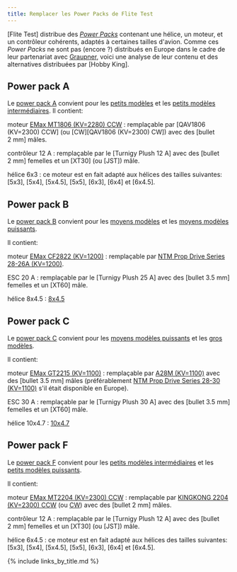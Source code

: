 ```yaml
---
title: Remplacer les Power Packs de Flite Test
---
```

[Flite Test] distribue des *[Power Packs](http://store.flitetest.com/complete-power-pack-kits/)* contenant une hélice, un moteur, et un contrôleur cohérents, adaptés à certaines tailles d'avion.
Comme ces *Power Packs* ne sont pas (encore ?) distribués en Europe dans le cadre de leur partenariat avec [Graupner](https://www.graupner.com/Models/Flite-Test/), voici une analyse de leur contenu et des alternatives distribuées par [Hobby King].

Power pack A
------------

Le [power pack A](http://store.flitetest.com/power-pack-a-minis/) convient pour les [petits modèles](/les-avions-d-internet/#petits-modles) et les [petits modèles intermédiaires](/les-avions-d-internet/#petits-modles-intermdiaires).
Il contient:

moteur [EMax MT1806 (KV=2280) CCW](http://store.flitetest.com/emax-motor-mt1806/)
: remplaçable par [QAV1806 (KV=2300) CCW] (ou [CW][QAV1806 (KV=2300) CW]) avec des [bullet 2&nbsp;mm] mâles.

contrôleur 12 A
: remplaçable par le [Turnigy Plush 12&nbsp;A] avec des [bullet 2&nbsp;mm] femelles et un [XT30] (ou [JST]) mâle.

hélice 6x3
: ce moteur est en fait adapté aux hélices des tailles suivantes: [5x3], [5x4], [5x4.5], [5x5], [6x3], [6x4] et [6x4.5].

Power pack B
------------

Le [power pack B](http://store.flitetest.com/power-pack-b-fixed-wing-small/) convient pour les [moyens modèles](/les-avions-d-internet/#moyens-modles) et les [moyens modèles puissants](/les-avions-d-internet/#moyens-modles-puissants).

Il contient:

moteur [EMax CF2822 (KV=1200)](http://store.flitetest.com/emax-cf2822-1200kv-motor-with-collet/)
: remplaçable par [NTM Prop Drive Series 28-26A (KV=1200)](https://hobbyking.com/en_us/ntm-prop-drive-series-28-26a-1200kv-286w-short-shaft-version.html).

ESC 20 A
: remplaçable par le [Turnigy Plush 25&nbsp;A] avec des [bullet 3.5&nbsp;mm] femelles et un [XT60] mâle.

hélice 8x4.5
: [8x4.5](https://hobbyking.com/en_us/propeller.html?diameter_x=8-8&pitch_y=4.5-4.5)

Power pack C
------------

Le [power pack C](http://store.flitetest.com/power-pack-c-fixed-wing-large/) convient pour les [moyens modèles puissants](/les-avions-d-internet/#moyens-modles-puissants) et les [gros modèles](/les-avions-d-internet/#gros-modles).

Il contient:

moteur [EMax GT2215 (KV=1100)](http://store.flitetest.com/emax-gt2215-1100kv-motor/)
: remplaçable par [A28M (KV=1100)](https://hobbyking.com/en_us/a28m-brushless-outrunner-1100kv.html) avec des [bullet 3.5&nbsp;mm] mâles (préférablement [NTM Prop Drive Series 28-30 (KV=1100)](https://hobbyking.com/en_us/ntm-prop-drive-series-28-30-1100kv-motor.html) s'il était disponible en Europe).

ESC 30 A
: remplaçable par le [Turnigy Plush 30&nbsp;A] avec des [bullet 3.5&nbsp;mm] femelles et un [XT60] mâle.

hélice 10x4.7
: [10x4.7](https://hobbyking.com/en_us/propeller.html?diameter_x=10-10&pitch_y=4.7-4.7)

Power pack F
------------

Le [power pack F](http://store.flitetest.com/power-pack-f/) convient pour les [petits modèles intermédiaires](/les-avions-d-internet/#petits-modles-intermdiaires) et les [petits modèles puissants](/les-avions-d-internet/#petits-modles-puissants).

Il contient:

moteur [EMax MT2204 (KV=2300) CCW](http://store.flitetest.com/emax-motor-mt2204-kv2300/)
: remplaçable par [KINGKONG 2204 (KV=2300) CCW](https://hobbyking.com/en_us/kingkong-2204-2300kv-ccw.html) (ou [CW](https://hobbyking.com/en_us/kingkong-2204-2300kv.html)) avec des [bullet 2&nbsp;mm] mâles.

contrôleur 12 A
: remplaçable par le [Turnigy Plush 12&nbsp;A] avec des [bullet 2&nbsp;mm] femelles et un [XT30] (ou [JST]) mâle.

hélice 6x4.5
: ce moteur est en fait adapté aux hélices des tailles suivantes: [5x3], [5x4], [5x4.5], [5x5], [6x3], [6x4] et [6x4.5].

{% include links_by_title.md %}
